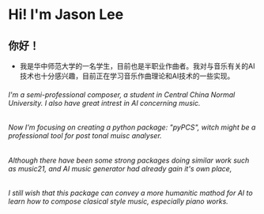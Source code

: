 # Hi! I'm Jason Lee

## 你好！

* 我是华中师范大学的一名学生，目前也是半职业作曲者。我对与音乐有关的AI技术也十分感兴趣，目前正在学习音乐作曲理论和AI技术的一些实现。

###### I'm a semi-professional composer, a student in Central China Normal University. I also have great intrest in AI concerning music.

###### Now I'm focusing on creating a python package: "pyPCS", witch might be a professional tool for post tonal muisc analyser.

###### Although there have been some strong packages doing similar work such as music21, and AI music generator had already gain it's own place,

###### I still wish that this package can convey a more humanitic mathod for AI to learn how to compose clasical style music, especially piano works.
